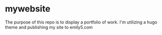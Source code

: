# mywebsite
The purpose of this repo is to display a portfolio of work.
I'm utilizing a hugo theme and publishing my site to emily5.com
